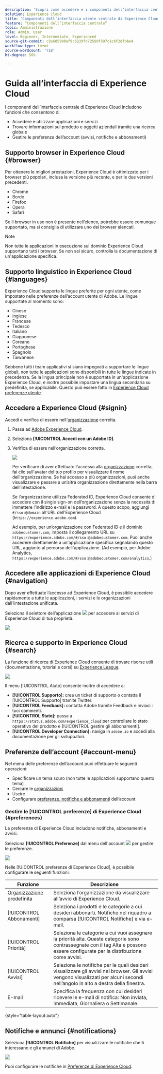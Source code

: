 ```yaml
---
description: 'Scopri come accedere e i componenti dell’interfaccia centrale in Experience Cloud. Scopri la ricerca globale, le preferenze del tuo account, come navigare nell’interfaccia e ottenere aiuto. '
solution: Experience Cloud
title: 'Componenti dell’interfaccia utente centrale di Experience Cloud '
feature: “Componenti dell’interfaccia centrale”
topic: Amministrazione
role: Admin, User
level: Beginner, Intermediate, Experienced
source-git-commit: c9a6059b0af9c6229fd72580f997c1c6f2dfbbe4
workflow-type: tm+mt
source-wordcount: '718'
ht-degree: 50%

---
```


# Guida all’interfaccia di Experience Cloud

I componenti dell’interfaccia centrale di Experience Cloud includono funzioni che consentono di:

* Accedere e utilizzare applicazioni e servizi
* Trovare informazioni sul prodotto e oggetti aziendali tramite una ricerca globale
* Gestire le preferenze dell’account (avvisi, notifiche e abbonamenti)

## Supporto browser in Experience Cloud {#browser}

Per ottenere le migliori prestazioni, Experience Cloud è ottimizzato per i browser più popolari, inclusa la versione più recente, e per le due versioni precedenti.

* Chrome
* Bordo
* Firefox
* Opera
* Safari

Se il browser in uso non è presente nell’elenco, potrebbe essere comunque supportato, ma si consiglia di utilizzare uno dei browser elencati.

>[!NOTE]
>
>Non tutte le applicazioni in esecuzione sul dominio Experience Cloud supportano tutti i browser. Se non sei sicuro, controlla la documentazione di un&#39;applicazione specifica.

## Supporto linguistico in Experience Cloud {#languages}

Experience Cloud supporta le lingue preferite per ogni utente, come impostato nelle preferenze dell’account utente di Adobe. Le lingue supportate al momento sono:

* Cinese
* Inglese
* Francese
* Tedesco
* Italiano
* Giapponese
* Coreano
* Portoghese
* Spagnolo
* Taiwanese

Sebbene tutti i team applicativi si siano impegnati a supportare le lingue globali, non tutte le applicazioni sono disponibili in tutte le lingue indicate in precedenza. Se la lingua principale non è supportata in un&#39;applicazione Experience Cloud, è inoltre possibile impostare una lingua secondaria su predefinita, se applicabile. Questo può essere fatto in [Experience Cloud preferenze utente](https://experience.adobe.com/preferences).

## Accedere a Experience Cloud {#signin}

Accedi e verifica di essere nell&#39;[organizzazione](organizations.md) corretta.

1. Passa ad [Adobe Experience Cloud](https://experience.adobe.com).
1. Seleziona **[!UICONTROL Accedi con un Adobe ID]**.
1. Verifica di essere nell’organizzazione corretta.

   ![](assets/organizations-menu.png)

   Per verificare di aver effettuato l&#39;accesso alla [organizzazione](organizations.md) corretta, fai clic sull&#39;avatar del tuo profilo per visualizzare il nome dell&#39;organizzazione. Se hai accesso a più organizzazioni, puoi anche visualizzare e passare a un’altra organizzazione direttamente nella barra dell’intestazione.

   Se l’organizzazione utilizza Federated ID, Experience Cloud consente di accedere con il single sign-on dell’organizzazione senza la necessità di immettere l’indirizzo e-mail e la password. A questo scopo, aggiungi `#/sso:@domain` all&#39;URL dell&#39;Experience Cloud (`https://experience.adobe.com`).

   Ad esempio, per un’organizzazione con Federated ID e il dominio `adobecustomer.com`, imposta il collegamento URL su `https://experience.adobe.com/#/sso:@adobecustomer.com`. Puoi anche accedere direttamente a un&#39;applicazione specifica segnalando questo URL, aggiunto al percorso dell&#39;applicazione. (Ad esempio, per Adobe Analytics, `https://experience.adobe.com/#/sso:@adobecustomer.com/analytics`.)

## Accedere alle applicazioni di Experience Cloud {#navigation}

Dopo aver effettuato l’accesso ad Experience Cloud, è possibile accedere rapidamente a tutte le applicazioni, i servizi e le organizzazioni dall’lintestazione unificata.

Seleziona il selettore dell’applicazione ![](assets/menu-icon.png) per accedere ai servizi di Experience Cloud di tua proprietà.

![](assets/platform-core-services.png)

## Ricerca e supporto in Experience Cloud {#search}

La funzione di ricerca di Experience Cloud consente di trovare risorse utili (documentazione, tutorial e corsi) su [Experience League](https://experienceleague.adobe.com/?lang=it#home).

![](assets/search-menu.png)

Il menu [!UICONTROL Aiuto] consente inoltre di accedere a:

* **[!UICONTROL Supporto]:** crea un ticket di supporto o contatta il [!UICONTROL Supporto] tramite Twitter.
* **[!UICONTROL Feedback]:** contatta Adobe tramite Feedback e inviaci i tuoi commenti.
* **[!UICONTROL Stato]:** passa a `https://status.adobe.com/experience_cloud` per controllare lo stato operativo del prodotto e [!UICONTROL gestire gli abbonamenti].
* **[!UICONTROL Developer Connection]:** naviga in `adobe.io` e accedi alla documentazione per gli sviluppatori.

## Preferenze dell’account {#account-menu}

Nel menu delle preferenze dell’account puoi effettuare le seguenti operazioni:

* Specificare un tema scuro (non tutte le applicazioni supportano questo tema)
* Cercare le [organizzazioni](organizations.md)
* Uscire
* Configurare [preferenze, notifiche e abbonamenti](#preferences) dell’account

### Gestire le [!UICONTROL preferenze] di Experience Cloud {#preferences}

Le preferenze di Experience Cloud includono notifiche, abbonamenti e avvisi.

Seleziona **[!UICONTROL Preferenze]** dal menu dell&#39;account ![](assets/preferences-icon-sm.png) per gestire le preferenze.

![](assets/preferences-page.png)

Nelle [!UICONTROL preferenze di Experience Cloud], è possibile configurare le seguenti funzioni:

| Funzione | Descrizione |
|--- |--- |
| [Organizzazione](organizations.md) predefinita | Seleziona l’organizzazione da visualizzare all’avvio di Experience Cloud. |
| [!UICONTROL Abbonamenti] | Seleziona i prodotti e le categorie a cui desideri abbonarti. Notifiche nel riquadro a comparsa [!UICONTROL Notifiche] e via e-mail. |
| [!UICONTROL Priorità] | Seleziona le categorie a cui vuoi assegnare la priorità alta. Queste categorie sono contrassegnate con il tag Alta e possono essere configurate per la distribuzione come avvisi. |
| [!UICONTROL Avvisi] | Seleziona le notifiche per le quali desideri visualizzare gli avvisi nel browser. Gli avvisi vengono visualizzati per alcuni secondi nell’angolo in alto a destra della finestra. |
| E-mail | Specifica la frequenza con cui desideri ricevere le e-mail di notifica: Non inviata, Immediata, Giornaliera o Settimanale. |

{style=&quot;table-layout:auto&quot;}

## Notifiche e annunci {#notifications}

Seleziona **[!UICONTROL Notifiche]** per visualizzare le notifiche che ti interessano e gli annunci di Adobe.

![](assets/notifications-menu-small.png)

Puoi configurare le notifiche in [Preferenze di Experience Cloud](#preferences).
